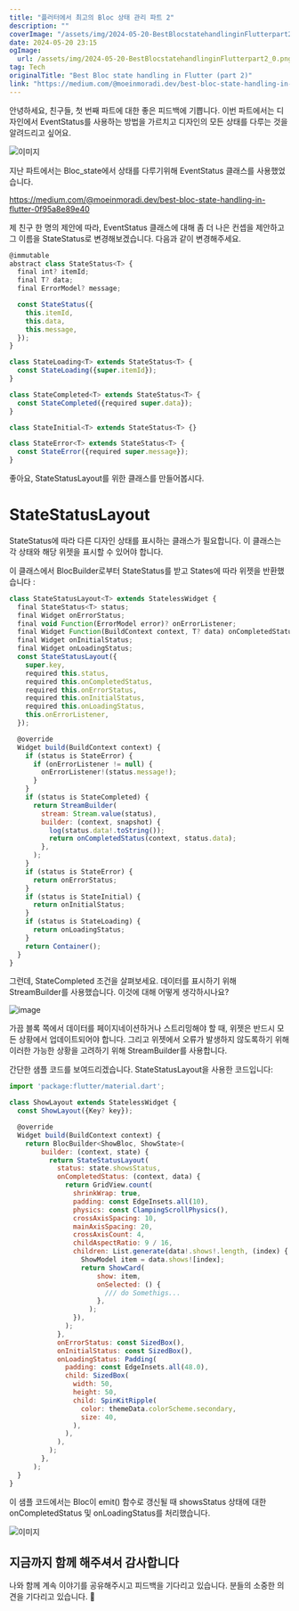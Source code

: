 ```yaml
---
title: "플러터에서 최고의 Bloc 상태 관리 파트 2"
description: ""
coverImage: "/assets/img/2024-05-20-BestBlocstatehandlinginFlutterpart2_0.png"
date: 2024-05-20 23:15
ogImage:
  url: /assets/img/2024-05-20-BestBlocstatehandlinginFlutterpart2_0.png
tag: Tech
originalTitle: "Best Bloc state handling in Flutter (part 2)"
link: "https://medium.com/@moeinmoradi.dev/best-bloc-state-handling-in-flutter-part-2-a518b68dbc65"
---
```


안녕하세요, 친구들,
첫 번째 파트에 대한 좋은 피드백에 기쁩니다.
이번 파트에서는 디자인에서 EventStatus를 사용하는 방법을 가르치고 디자인의 모든 상태를 다루는 것을 알려드리고 싶어요.

![이미지](https://miro.medium.com/v2/resize:fit:580/1*wL6d8JPLeO4MbkwBPLHwcA.gif)

지난 파트에서는 Bloc_state에서 상태를 다루기위해 EventStatus 클래스를 사용했었습니다.

https://medium.com/@moeinmoradi.dev/best-bloc-state-handling-in-flutter-0f95a8e89e40

<div class="content-ad"></div>

제 친구 한 명의 제안에 따라, EventStatus 클래스에 대해 좀 더 나은 컨셉을 제안하고 그 이름을 StateStatus로 변경해보겠습니다. 다음과 같이 변경해주세요.

```js
@immutable
abstract class StateStatus<T> {
  final int? itemId;
  final T? data;
  final ErrorModel? message;

  const StateStatus({
    this.itemId,
    this.data,
    this.message,
  });
}

class StateLoading<T> extends StateStatus<T> {
  const StateLoading({super.itemId});
}

class StateCompleted<T> extends StateStatus<T> {
  const StateCompleted({required super.data});
}

class StateInitial<T> extends StateStatus<T> {}

class StateError<T> extends StateStatus<T> {
  const StateError({required super.message});
}
```

좋아요, StateStatusLayout를 위한 클래스를 만들어봅시다.

# StateStatusLayout

<div class="content-ad"></div>

StateStatus에 따라 다른 디자인 상태를 표시하는 클래스가 필요합니다. 이 클래스는 각 상태와 해당 위젯을 표시할 수 있어야 합니다.

이 클래스에서 BlocBuilder로부터 StateStatus를 받고 States에 따라 위젯을 반환했습니다 :

```js
class StateStatusLayout<T> extends StatelessWidget {
  final StateStatus<T> status;
  final Widget onErrorStatus;
  final void Function(ErrorModel error)? onErrorListener;
  final Widget Function(BuildContext context, T? data) onCompletedStatus;
  final Widget onInitialStatus;
  final Widget onLoadingStatus;
  const StateStatusLayout({
    super.key,
    required this.status,
    required this.onCompletedStatus,
    required this.onErrorStatus,
    required this.onInitialStatus,
    required this.onLoadingStatus,
    this.onErrorListener,
  });

  @override
  Widget build(BuildContext context) {
    if (status is StateError) {
      if (onErrorListener != null) {
        onErrorListener!(status.message!);
      }
    }
    if (status is StateCompleted) {
      return StreamBuilder(
        stream: Stream.value(status),
        builder: (context, snapshot) {
          log(status.data!.toString());
          return onCompletedStatus(context, status.data);
        },
      );
    }
    if (status is StateError) {
      return onErrorStatus;
    }
    if (status is StateInitial) {
      return onInitialStatus;
    }
    if (status is StateLoading) {
      return onLoadingStatus;
    }
    return Container();
  }
}
```

그런데, StateCompleted 조건을 살펴보세요. 데이터를 표시하기 위해 StreamBuilder를 사용했습니다. 이것에 대해 어떻게 생각하시나요?

<div class="content-ad"></div>

![image](https://miro.medium.com/v2/resize:fit:700/1*I6k_gZJ0KRZYR4KU22Okig.gif)

가끔 블록 쪽에서 데이터를 페이지네이션하거나 스트리밍해야 할 때, 위젯은 반드시 모든 상황에서 업데이트되어야 합니다. 그리고 위젯에서 오류가 발생하지 않도록하기 위해 이러한 가능한 상황을 고려하기 위해 StreamBuilder를 사용합니다.

간단한 샘플 코드를 보여드리겠습니다. StateStatusLayout을 사용한 코드입니다:

```js
import 'package:flutter/material.dart';

class ShowLayout extends StatelessWidget {
  const ShowLayout({Key? key});

  @override
  Widget build(BuildContext context) {
    return BlocBuilder<ShowBloc, ShowState>(
        builder: (context, state) {
          return StateStatusLayout(
            status: state.showsStatus,
            onCompletedStatus: (context, data) {
              return GridView.count(
                shrinkWrap: true,
                padding: const EdgeInsets.all(10),
                physics: const ClampingScrollPhysics(),
                crossAxisSpacing: 10,
                mainAxisSpacing: 20,
                crossAxisCount: 4,
                childAspectRatio: 9 / 16,
                children: List.generate(data!.shows!.length, (index) {
                  ShowModel item = data.shows![index];
                  return ShowCard(
                      show: item,
                      onSelected: () {
                        /// do Somethigs...
                      },
                    );
                }),
              );
            },
            onErrorStatus: const SizedBox(),
            onInitialStatus: const SizedBox(),
            onLoadingStatus: Padding(
              padding: const EdgeInsets.all(48.0),
              child: SizedBox(
                width: 50,
                height: 50,
                child: SpinKitRipple(
                  color: themeData.colorScheme.secondary,
                  size: 40,
                ),
              ),
            ),
          );
        },
      );
  }
}
```

<div class="content-ad"></div>

이 샘플 코드에서는 Bloc이 emit() 함수로 갱신될 때 showsStatus 상태에 대한 onCompletedStatus 및 onLoadingStatus를 처리했습니다.

![이미지](https://miro.medium.com/v2/resize:fit:1280/1*XwwugAFY35KNciVoDHThEw.gif)

## 지금까지 함께 해주셔서 감사합니다

나와 함께 계속 이야기를 공유해주시고 피드백을 기다리고 있습니다. 분들의 소중한 의견을 기다리고 있습니다. 🙏
